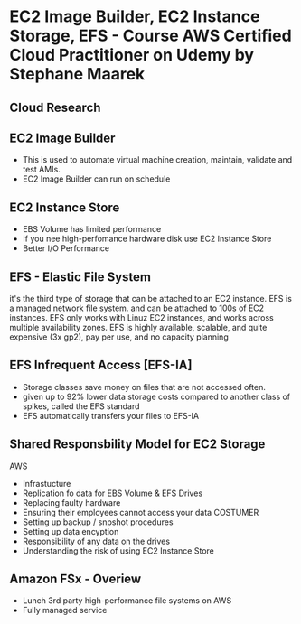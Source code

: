 
# EC2 Image Builder, EC2 Instance Storage, EFS - Course AWS Certified Cloud Practitioner on Udemy by Stephane Maarek


## Cloud Research
## EC2 Image Builder
- This is used to automate virtual machine creation, maintain, validate and test AMIs.
- EC2 Image Builder can run on schedule

## EC2 Instance Store
 - EBS Volume has limited performance 
 - If you nee high-perfomance hardware disk use EC2 Instance Store
 - Better I/O Performance
 
## EFS - Elastic File System 
 it's the third type of storage that can be attached to an EC2 instance.
EFS is a managed network file system. and can be attached to 100s of EC2 instances. EFS only works with Linuz EC2 instances, and works across multiple availability zones. EFS is highly available, scalable, and quite expensive (3x gp2), pay per use, and no capacity planning

## EFS Infrequent Access [EFS-IA]
- Storage classes save money on files that are not accessed often.
- given up to 92% lower data storage costs compared to another class of spikes, called the EFS standard
- EFS automatically transfers your files to EFS-IA

## Shared Responsbility Model for EC2 Storage 
AWS 
 - Infrastucture 
 - Replication fo data for EBS Volume & EFS Drives
 - Replacing faulty hardware 
 - Ensuring their employees cannot access your data
COSTUMER 
 - Setting up backup / snpshot procedures
 - Setting up data encyption
 - Responsibility of any data on the drives 
 - Understanding the risk of using EC2 Instance Store 

## Amazon FSx - Overiew 
- Lunch 3rd party high-performance file systems on AWS 
- Fully managed service

 
